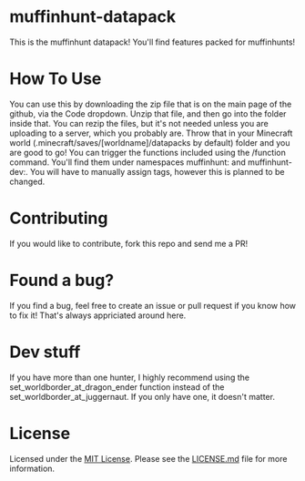 # muffinhunt-datapack
This is the muffinhunt datapack! You'll find features packed for muffinhunts!

# How To Use
You can use this by downloading the zip file that is on the main page of the github, via the Code dropdown. Unzip that file, and then go into the folder inside that. You can rezip the files, but it's not needed unless you are uploading to a server, which you probably are.
Throw that in your Minecraft world (.minecraft/saves/[worldname]/datapacks by default) folder and you are good to go!
You can trigger the functions included using the /function command. You'll find them under namespaces muffinhunt: and muffinhunt-dev:. 
You will have to manually assign tags, however this is planned to be changed.

# Contributing
If you would like to contribute, fork this repo and send me a PR!

# Found a bug?
If you find a bug, feel free to create an issue or pull request if you know how to fix it! That's always appriciated around here.

# Dev stuff
If you have more than one hunter, I highly recommend using the set_worldborder_at_dragon_ender function instead of the set_worldborder_at_juggernaut. 
If you only have one, it doesn't matter. 

# License
Licensed under the [MIT License](https://opensource.org/licenses/MIT). Please see the [LICENSE.md](LICENSE.md) file for more information.